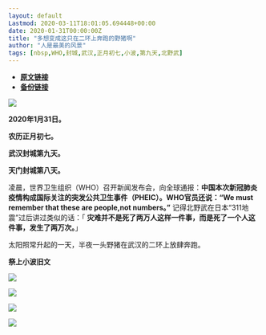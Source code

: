 ```yaml
---
layout: default
Lastmod: 2020-03-11T18:01:05.694448+00:00
date: 2020-01-31T00:00:00Z
title: "多想变成这只在二环上奔跑的野猪啊"
author: "人是最美的风景"
tags: [nbsp,WHO,封城,武汉,正月初七,小波,第九天,北野武]
---
```


* [**原文链接**](https://mp.weixin.qq.com/s/5NyzP7CHJGxj3ZJ-JwIo1A)
* [**备份链接**](http://archive.ph/1iwhn)


![](/images/post/44b1374e5648a10c194b6cb9d5ba55a2.jpg)

**2020年1月31日。**

**农历正月初七。**

**武汉封城第九天。**

**天门封城第八天。**

凌晨，世界卫生组织（WHO）召开新闻发布会，向全球通报：**中国本次新冠肺炎疫情构成国际关注的突发公共卫生事件（PHEIC）。**WHO官员还说：**“We must remember that these are people,not numbers。”** 记得北野武在日本“311地震”过后讲过类似的话：「 **灾难并不是死了两万人这样一件事，而是死了一个人这件事，发生了两万次。**」

太阳照常升起的一天，半夜一头野猪在武汉的二环上放肆奔跑。

  

**祭上小波旧文**  

![](/images/post/beb517ec60c43ae383ef2a5a585798ac.jpg)

![](/images/post/3fec5232df01bf7c67871a7b152cf664.jpg)

  

  

  

![](/images/post/9daf4590a421c18bd45a6af2f037ad73.jpg)

  

![](/images/post/3c010066f574bffaa86f402a6dbd0d77.jpg)

